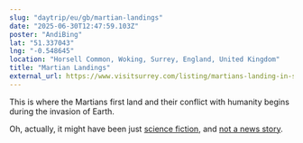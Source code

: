 ```yaml
---
slug: "daytrip/eu/gb/martian-landings"
date: "2025-06-30T12:47:59.103Z"
poster: "AndiBing"
lat: "51.337043"
lng: "-0.548645"
location: "Horsell Common, Woking, Surrey, England, United Kingdom"
title: "Martian Landings"
external_url: https://www.visitsurrey.com/listing/martians-landing-in-surrey/125514101/
---
```

This is where the Martians first land and their conflict with humanity begins during the invasion of Earth.


Oh, actually, it might have been just [science fiction](https://en.wikipedia.org/wiki/H._G._Wells), and [not a news story](https://www.bbc.co.uk/culture/article/20231027-behind-the-broadcast-orson-welles-on-the-mass-hysteria-of-the-war-of-the-worlds).
